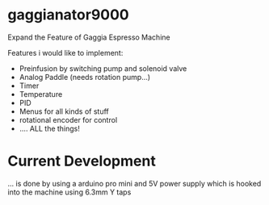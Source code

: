 gaggianator9000
===============

Expand the Feature of Gaggia Espresso Machine

Features i would like to implement:

* Preinfusion by switching pump and solenoid valve
* Analog Paddle (needs rotation pump...)
* Timer
* Temperature
* PID
* Menus for all kinds of stuff
* rotational encoder for control
* .... ALL the things!

Current Development
===================

... is done by using a arduino pro mini and 5V power supply which is hooked into the machine using 6.3mm Y taps
